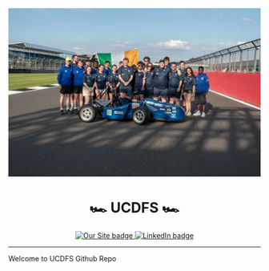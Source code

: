 <div id="Header-Badges" align="center">
  <img src="images/image.webp" alt="Banner'">
  <h1>🏎️ UCDFS 🏎️</h1>
  <a href="https://ucdfs.ie/">
    <img src="https://img.shields.io/badge/Our_Site-red?style=for-the-badge&logo=appveyor&logoColor=white" alt="Our Site badge"/>
  </a>
  <a href="https://www.linkedin.com/company/ucdfs/posts/?feedView=all">
    <img src="https://img.shields.io/badge/LinkedIn-blue?style=for-the-badge&logo=linkedin&logoColor=white" alt="LinkedIn badge"/>
  </a>
</div>

---

Welcome to UCDFS Github Repo